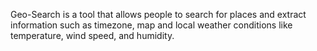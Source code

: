 Geo-Search is a tool that allows people to search for places and extract information such as timezone, map and local weather conditions like temperature, wind speed, and humidity.